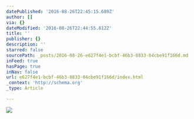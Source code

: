 ```yaml
---
datePublished: '2016-08-26T22:45:15.689Z'
author: []
via: {}
dateModified: '2016-08-26T22:44:55.812Z'
title: ''
publisher: {}
description: ''
starred: false
sourcePath: _posts/2016-08-26-e627f4e1-bcbf-46b3-8833-04cbe91f166d.md
inFeed: true
hasPage: true
inNav: false
url: e627f4e1-bcbf-46b3-8833-04cbe91f166d/index.html
_context: 'http://schema.org'
_type: Article

---
```

![](https://the-grid-user-content.s3-us-west-2.amazonaws.com/8165a7b4-8c24-47da-8e22-aa181241a377.jpg)